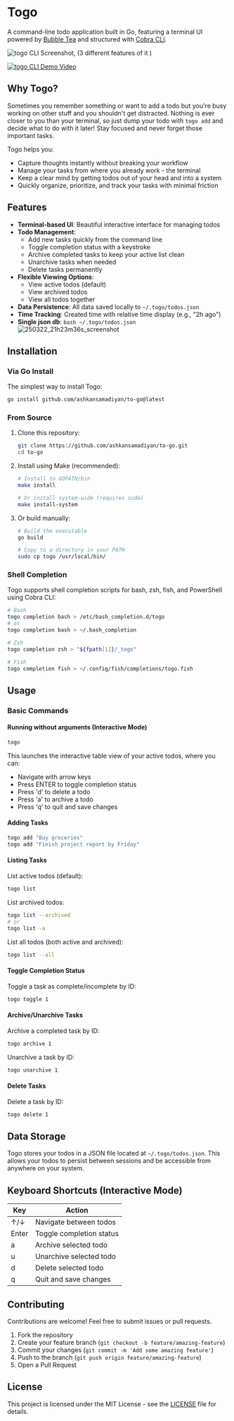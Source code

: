 # Togo

A command-line todo application built in Go, featuring a terminal UI powered by [Bubble Tea](https://github.com/charmbracelet/bubbletea) and structured with [Cobra CLI](https://github.com/spf13/cobra).

![togo CLI Screenshot, (3 different features of it ) ](https://github.com/user-attachments/assets/7907d938-06ae-418a-b44c-96581e3edb1c)

[![togo CLI Demo Video]([docs/screenshot-1.png](https://github.com/user-attachments/assets/7907d938-06ae-418a-b44c-96581e3edb1c))]([docs/demo.mp4](https://github.com/user-attachments/assets/14afdab1-2f6b-419c-9ace-958d8c167646))

## Why Togo?

Sometimes you remember something or want to add a todo but you're busy working on other stuff and you shouldn't get distracted. Nothing is ever closer to you than your terminal, so just dump your todo with `togo add` and decide what to do with it later! Stay focused and never forget those important tasks.

Togo helps you:
- Capture thoughts instantly without breaking your workflow
- Manage your tasks from where you already work - the terminal
- Keep a clear mind by getting todos out of your head and into a system
- Quickly organize, prioritize, and track your tasks with minimal friction

## Features

- **Terminal-based UI**: Beautiful interactive interface for managing todos
- **Todo Management**:
  - Add new tasks quickly from the command line
  - Toggle completion status with a keystroke
  - Archive completed tasks to keep your active list clean
  - Unarchive tasks when needed
  - Delete tasks permanently
- **Flexible Viewing Options**:
  - View active todos (default)
  - View archived todos
  - View all todos together
- **Data Persistence**: All data saved locally to `~/.togo/todos.json`
- **Time Tracking**: Created time with relative time display (e.g., "2h ago")
- **Single json db**: ```bash ~/.togo/todos.json```
  ![250322_21h23m36s_screenshot](https://github.com/user-attachments/assets/7edd1331-9ae2-4362-87f5-e51e0bf1089c)

## Installation

### Via Go Install

The simplest way to install Togo:

```bash
go install github.com/ashkansamadiyan/to-go@latest
```

### From Source

1. Clone this repository:
   ```bash
   git clone https://github.com/ashkansamadiyan/to-go.git
   cd to-go
   ```

2. Install using Make (recommended):
   ```bash
   # Install to GOPATH/bin
   make install
   
   # Or install system-wide (requires sudo)
   make install-system
   ```

3. Or build manually:
   ```bash
   # Build the executable
   go build
   
   # Copy to a directory in your PATH
   sudo cp togo /usr/local/bin/
   ```

### Shell Completion

Togo supports shell completion scripts for bash, zsh, fish, and PowerShell using Cobra CLI:

```bash
# Bash
togo completion bash > /etc/bash_completion.d/togo
# or
togo completion bash > ~/.bash_completion

# Zsh
togo completion zsh > "${fpath[1]}/_togo"

# Fish
togo completion fish > ~/.config/fish/completions/togo.fish
```

## Usage

### Basic Commands

#### Running without arguments (Interactive Mode)

```bash
togo
```
This launches the interactive table view of your active todos, where you can:
- Navigate with arrow keys
- Press ENTER to toggle completion status
- Press 'd' to delete a todo
- Press 'a' to archive a todo
- Press 'q' to quit and save changes

#### Adding Tasks

```bash
togo add "Buy groceries"
togo add "Finish project report by Friday"
```

#### Listing Tasks

List active todos (default):
```bash
togo list
```

List archived todos:
```bash
togo list --archived
# or
togo list -a
```

List all todos (both active and archived):
```bash
togo list --all
```

#### Toggle Completion Status

Toggle a task as complete/incomplete by ID:
```bash
togo toggle 1
```

#### Archive/Unarchive Tasks

Archive a completed task by ID:
```bash
togo archive 1
```

Unarchive a task by ID:
```bash
togo unarchive 1
```

#### Delete Tasks

Delete a task by ID:
```bash
togo delete 1
```

## Data Storage

Togo stores your todos in a JSON file located at `~/.togo/todos.json`. This allows your todos to persist between sessions and be accessible from anywhere on your system.

## Keyboard Shortcuts (Interactive Mode)

| Key       | Action                    |
|-----------|---------------------------|
| ↑/↓       | Navigate between todos    |
| Enter     | Toggle completion status  |
| a         | Archive selected todo     |
| u         | Unarchive selected todo   |
| d         | Delete selected todo      |
| q         | Quit and save changes     |

## Contributing

Contributions are welcome! Feel free to submit issues or pull requests.

1. Fork the repository
2. Create your feature branch (`git checkout -b feature/amazing-feature`)
3. Commit your changes (`git commit -m 'Add some amazing feature'`)
4. Push to the branch (`git push origin feature/amazing-feature`)
5. Open a Pull Request

## License

This project is licensed under the MIT License - see the [LICENSE](LICENSE) file for details. 
